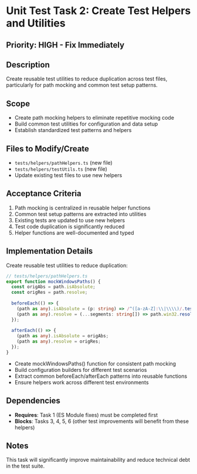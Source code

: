 # Unit Test Task 2: Create Test Helpers and Utilities

## Priority: HIGH - Fix Immediately

## Description

Create reusable test utilities to reduce duplication across test files, particularly for path mocking and common test setup patterns.

## Scope

- Create path mocking helpers to eliminate repetitive mocking code
- Build common test utilities for configuration and data setup  
- Establish standardized test patterns and helpers

## Files to Modify/Create

- `tests/helpers/pathHelpers.ts` (new file)
- `tests/helpers/testUtils.ts` (new file)
- Update existing test files to use new helpers

## Acceptance Criteria

1. Path mocking is centralized in reusable helper functions
2. Common test setup patterns are extracted into utilities
3. Existing tests are updated to use new helpers
4. Test code duplication is significantly reduced
5. Helper functions are well-documented and typed

## Implementation Details

Create reusable test utilities to reduce duplication:

```typescript
// tests/helpers/pathHelpers.ts
export function mockWindowsPaths() {
  const origAbs = path.isAbsolute;
  const origRes = path.resolve;
  
  beforeEach(() => {
    (path as any).isAbsolute = (p: string) => /^([a-zA-Z]:\\|\\\\)/.test(p) || origAbs(p);
    (path as any).resolve = (...segments: string[]) => path.win32.resolve(...segments);
  });
  
  afterEach(() => {
    (path as any).isAbsolute = origAbs;
    (path as any).resolve = origRes;
  });
}
```

- Create mockWindowsPaths() function for consistent path mocking
- Build configuration builders for different test scenarios
- Extract common beforeEach/afterEach patterns into reusable functions
- Ensure helpers work across different test environments

## Dependencies

- **Requires**: Task 1 (ES Module fixes) must be completed first
- **Blocks**: Tasks 3, 4, 5, 6 (other test improvements will benefit from these helpers)

## Notes

This task will significantly improve maintainability and reduce technical debt in the test suite.
